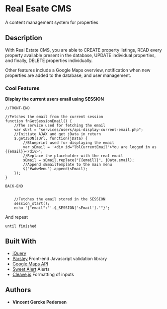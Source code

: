 # Real Esate CMS

A content management system for properties

## Description

With Real Estate CMS, you are able to CREATE property listings, READ every property available present in the database, UPDATE individual properties, and finally, DELETE properties individually.

Other features include a Google Maps overview, notification when new properties are added to the database, and user management.

### Cool Features

**Display the current users email using SESSION**

```
//FRONT-END

//Fetches the email from the current session
function fnGetSessionEmail() {
    //The service used for fetching the email
    var sUrl = "services/users/api-display-current-email.php";
    //Initiate AJAX and get jData in return
    $.getJSON(sUrl, function(jData) {
        //Blueprint used for displaying the email
        var sEmail = '<div id="lblCurrentEmail">You are logged in as {{email}}</div>';
        //Replace the placeholder with the real email
        sEmail = sEmail.replace("{{email}}", jData.email);
        //Append sEmailTemplate to the main menu
        $("#wdwMenu").append(sEmail);
    });
}

BACK-END

	
	//Fetches the email stored in the SESSION
	session_start();
	echo '{"email":"'.$_SESSION['sEmail'].'"}';

```

And repeat

```
until finished
```

## Built With

* [jQuery](https://jquery.com)
* [Parsley](http://parsleyjs.org) Front-end Javascript validation library
* [Google Maps API](https://developers.google.com/maps/)
* [Sweet Alert](http://t4t5.github.io/sweetalert/) Alerts
* [Cleave.js](https://nosir.github.io/cleave.js/) Formatting of inputs

## Authors

* **Vincent Gercke Pedersen**

